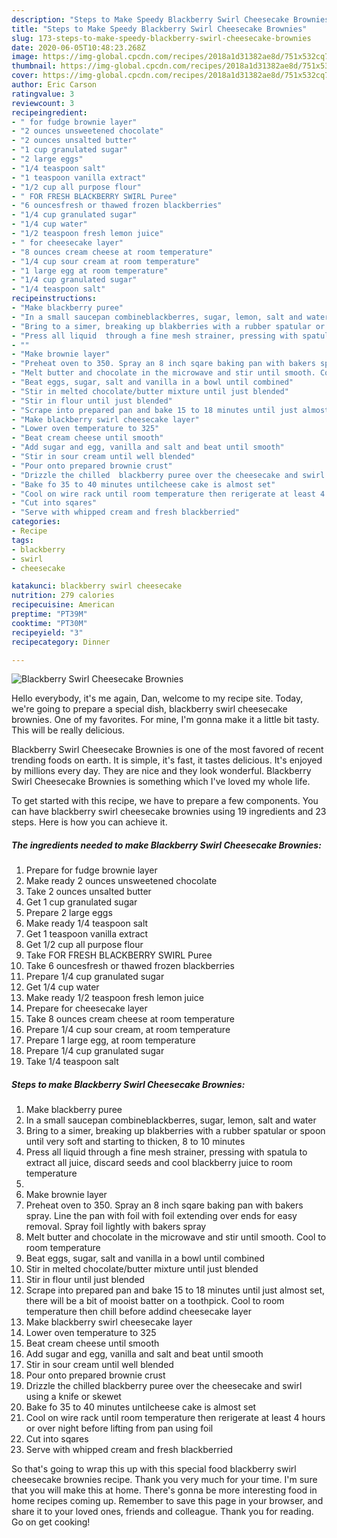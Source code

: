 ```yaml
---
description: "Steps to Make Speedy Blackberry Swirl Cheesecake Brownies"
title: "Steps to Make Speedy Blackberry Swirl Cheesecake Brownies"
slug: 173-steps-to-make-speedy-blackberry-swirl-cheesecake-brownies
date: 2020-06-05T10:48:23.268Z
image: https://img-global.cpcdn.com/recipes/2018a1d31382ae8d/751x532cq70/blackberry-swirl-cheesecake-brownies-recipe-main-photo.jpg
thumbnail: https://img-global.cpcdn.com/recipes/2018a1d31382ae8d/751x532cq70/blackberry-swirl-cheesecake-brownies-recipe-main-photo.jpg
cover: https://img-global.cpcdn.com/recipes/2018a1d31382ae8d/751x532cq70/blackberry-swirl-cheesecake-brownies-recipe-main-photo.jpg
author: Eric Carson
ratingvalue: 3
reviewcount: 3
recipeingredient:
- " for fudge brownie layer"
- "2 ounces unsweetened chocolate"
- "2 ounces unsalted butter"
- "1 cup granulated sugar"
- "2 large eggs"
- "1/4 teaspoon salt"
- "1 teaspoon vanilla extract"
- "1/2 cup all purpose flour"
- " FOR FRESH BLACKBERRY SWIRL Puree"
- "6 ouncesfresh or thawed frozen blackberries"
- "1/4 cup granulated sugar"
- "1/4 cup water"
- "1/2 teaspoon fresh lemon juice"
- " for cheesecake layer"
- "8 ounces cream cheese at room temperature"
- "1/4 cup sour cream at room temperature"
- "1 large egg at room temperature"
- "1/4 cup granulated sugar"
- "1/4 teaspoon salt"
recipeinstructions:
- "Make blackberry puree"
- "In a small saucepan combineblackberres, sugar, lemon, salt and water"
- "Bring to a simer, breaking up blakberries with a rubber spatular or spoon until very soft and starting to thicken, 8 to 10 minutes"
- "Press all liquid  through a fine mesh strainer, pressing with spatula to extract all juice, discard seeds and cool blackberry juice to room temperature"
- ""
- "Make brownie layer"
- "Preheat oven to 350. Spray an 8 inch sqare baking pan with bakers spray. Line the pan with foil with foil extending over ends for easy removal. Spray foil lightly with bakers spray"
- "Melt butter and chocolate in the microwave and stir until smooth. Cool to room temperature"
- "Beat eggs, sugar, salt and vanilla in a bowl until combined"
- "Stir in melted chocolate/butter mixture until just blended"
- "Stir in flour until just blended"
- "Scrape into prepared pan and bake 15 to 18 minutes until just almost set, there will be a bit of mooist batter on a toothpick. Cool to room temperature  then chill before addind cheesecake layer"
- "Make blackberry swirl cheesecake layer"
- "Lower oven temperature to 325"
- "Beat cream cheese until smooth"
- "Add sugar and egg, vanilla and salt and beat until smooth"
- "Stir in sour cream until well blended"
- "Pour onto prepared brownie crust"
- "Drizzle the chilled  blackberry puree over the cheesecake and swirl using a knife or skewet"
- "Bake fo 35 to 40 minutes untilcheese cake is almost set"
- "Cool on wire rack until room temperature then rerigerate at least 4 hours or over night before lifting from pan using foil"
- "Cut into sqares"
- "Serve with whipped cream and fresh blackberried"
categories:
- Recipe
tags:
- blackberry
- swirl
- cheesecake

katakunci: blackberry swirl cheesecake 
nutrition: 279 calories
recipecuisine: American
preptime: "PT39M"
cooktime: "PT30M"
recipeyield: "3"
recipecategory: Dinner

---
```



![Blackberry Swirl Cheesecake Brownies](https://img-global.cpcdn.com/recipes/2018a1d31382ae8d/751x532cq70/blackberry-swirl-cheesecake-brownies-recipe-main-photo.jpg)

Hello everybody, it's me again, Dan, welcome to my recipe site. Today, we're going to prepare a special dish, blackberry swirl cheesecake brownies. One of my favorites. For mine, I'm gonna make it a little bit tasty. This will be really delicious.

Blackberry Swirl Cheesecake Brownies is one of the most favored of recent trending foods on earth. It is simple, it's fast, it tastes delicious. It's enjoyed by millions every day. They are nice and they look wonderful. Blackberry Swirl Cheesecake Brownies is something which I've loved my whole life.




To get started with this recipe, we have to prepare a few components. You can have blackberry swirl cheesecake brownies using 19 ingredients and 23 steps. Here is how you can achieve it.

<!--inarticleads1-->

##### The ingredients needed to make Blackberry Swirl Cheesecake Brownies:

1. Prepare  for fudge brownie layer
1. Make ready 2 ounces unsweetened chocolate
1. Take 2 ounces unsalted butter
1. Get 1 cup granulated sugar
1. Prepare 2 large eggs
1. Make ready 1/4 teaspoon salt
1. Get 1 teaspoon vanilla extract
1. Get 1/2 cup all purpose flour
1. Take  FOR FRESH BLACKBERRY SWIRL Puree
1. Take 6 ouncesfresh or thawed frozen blackberries
1. Prepare 1/4 cup granulated sugar
1. Get 1/4 cup water
1. Make ready 1/2 teaspoon fresh lemon juice
1. Prepare  for cheesecake layer
1. Take 8 ounces cream cheese at room temperature
1. Prepare 1/4 cup sour cream, at room temperature
1. Prepare 1 large egg, at room temperature
1. Prepare 1/4 cup granulated sugar
1. Take 1/4 teaspoon salt




<!--inarticleads2-->

##### Steps to make Blackberry Swirl Cheesecake Brownies:

1. Make blackberry puree
1. In a small saucepan combineblackberres, sugar, lemon, salt and water
1. Bring to a simer, breaking up blakberries with a rubber spatular or spoon until very soft and starting to thicken, 8 to 10 minutes
1. Press all liquid  through a fine mesh strainer, pressing with spatula to extract all juice, discard seeds and cool blackberry juice to room temperature
1. 
1. Make brownie layer
1. Preheat oven to 350. Spray an 8 inch sqare baking pan with bakers spray. Line the pan with foil with foil extending over ends for easy removal. Spray foil lightly with bakers spray
1. Melt butter and chocolate in the microwave and stir until smooth. Cool to room temperature
1. Beat eggs, sugar, salt and vanilla in a bowl until combined
1. Stir in melted chocolate/butter mixture until just blended
1. Stir in flour until just blended
1. Scrape into prepared pan and bake 15 to 18 minutes until just almost set, there will be a bit of mooist batter on a toothpick. Cool to room temperature  then chill before addind cheesecake layer
1. Make blackberry swirl cheesecake layer
1. Lower oven temperature to 325
1. Beat cream cheese until smooth
1. Add sugar and egg, vanilla and salt and beat until smooth
1. Stir in sour cream until well blended
1. Pour onto prepared brownie crust
1. Drizzle the chilled  blackberry puree over the cheesecake and swirl using a knife or skewet
1. Bake fo 35 to 40 minutes untilcheese cake is almost set
1. Cool on wire rack until room temperature then rerigerate at least 4 hours or over night before lifting from pan using foil
1. Cut into sqares
1. Serve with whipped cream and fresh blackberried




So that's going to wrap this up with this special food blackberry swirl cheesecake brownies recipe. Thank you very much for your time. I'm sure that you will make this at home. There's gonna be more interesting food in home recipes coming up. Remember to save this page in your browser, and share it to your loved ones, friends and colleague. Thank you for reading. Go on get cooking!
